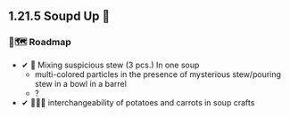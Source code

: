 ## 1.21.5 Soupd Up 🍲

### 🚗🗺 Roadmap
- ✔ 🍲 Mixing suspicious stew (3 pcs.) In one soup
  - multi-colored particles in the presence of mysterious stew/pouring stew in a bowl in a barrel
  - ?
- ✔ 🥔🔁🥕 interchangeability of potatoes and carrots in soup crafts
